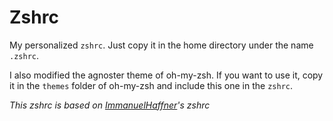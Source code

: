 Zshrc
=====

My personalized `zshrc`.
Just copy it in the home directory under the name `.zshrc`.

I also modified the agnoster theme of oh-my-zsh. If you want to use it, copy it
in the `themes` folder of oh-my-zsh and include this one in the `zshrc`.


*This zshrc is based on [ImmanuelHaffner](https://github.com/ImmanuelHaffner/zsh-rc)'s zshrc*
